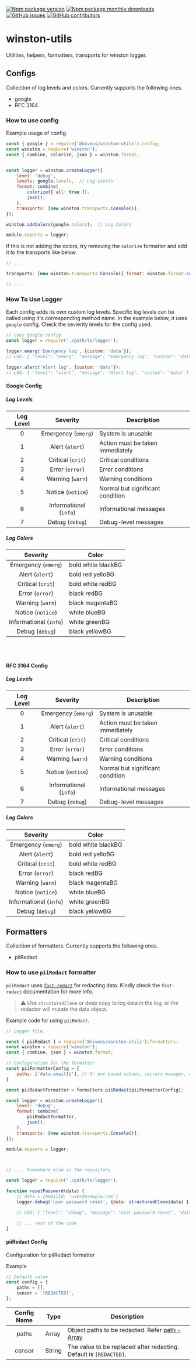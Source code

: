 [![Npm package version](https://badgen.net/npm/v/@niveus/winston-utils)](https://www.npmjs.com/package/@niveus/winston-utils)
[![Npm package monthly downloads](https://badgen.net/npm/dm/@niveus/winston-utils)](https://www.npmjs.com/package/@niveus/winston-utils)
[![GitHub issues](https://badgen.net/github/issues/niveussolutions/winston-utils)](https://github.com/niveussolutions/winston-utils/issues/)
[![GitHub contributors](https://img.shields.io/github/contributors/niveussolutions/winston-utils.svg)](https://github.com/niveussolutions/winston-utils/graphs/contributors/)

# winston-utils
Utilities, helpers, formatters, transports for winston logger.


## Configs
Collection of log levels and colors. Currently supports the following ones.

* google
* RFC 3164

### How to use config
Example usage of config.

``` js
const { google } = require('@niveus/winston-utils').config;
const winston = require('winston');
const { combine, colorize, json } = winston.format;


const logger = winston.createLogger({
    level: 'debug',
    levels: google.levels,  // Log Levels
    format: combine(
        colorize({ all: true }),
        json(),
    ),
    transports: [new winston.transports.Console()],
});

winston.addColors(google.colors);  // Log Colors

module.exports = logger;

```

If this is not adding the colors, try removing the `colorize` formatter and add it to the transports like below

``` js
// ...

transports: [new winston.transports.Console({ format: winston.format.colorize({ all: true }) })],

// ...
```

### How To Use Logger

Each config adds its own custom log levels. Specific log levels can be called using it's corresponding method name. In the example below, it uses `google` config. Check the sevierity levels for the config used.

``` js
// uses google config
const logger = require('./path/to/logger');

logger.emerg('Emergency log', {custom: 'data'});
// LOG: { "level": "emerg", "message": "Emergency log", "custom": "data" }

logger.alert('Alert log', {custom: 'data'});
// LOG: { "level": "alert", "message": "Alert log", "custom": "data" }

```

#### Google Config
##### Log Levels

| Log Level |        Severity        | Description                      |
|:---------:|:----------------------:|----------------------------------|
|     0     | Emergency (`emerg`)    | System is unusable               |
|     1     | Alert (`alert`)        | Action must be taken immediately |
|     2     | Critical (`crit`)      | Critical conditions              |
|     3     | Error (`error`)        | Error conditions                 |
|     4     | Warning (`warn`)       | Warning conditions               |
|     5     | Notice (`notice`)      | Normal but significant condition |
|     6     | Informational (`info`) | Informational messages           |
| 7         | Debug (`debug`)        | Debug-level messages             |

##### Log Colors

|        Severity        | Color              |
|:----------------------:|--------------------|
| Emergency (`emerg`)    | bold white blackBG |
| Alert (`alert`)        | bold red yelloBG   |
| Critical (`crit`)      | bold white redBG   |
| Error (`error`)        | black redBG        |
| Warning (`warn`)       | black magentaBG    |
| Notice (`notice`)      | white blueBG       |
| Informational (`info`) | white greenBG      |
| Debug (`debug`)        | black yellowBG     |

<br>
<br>

#### RFC 3164 Config
##### Log Levels

| Log Level |        Severity        | Description                      |
|:---------:|:----------------------:|----------------------------------|
|     0     | Emergency (`emerg`)    | System is unusable               |
|     1     | Alert (`alert`)        | Action must be taken immediately |
|     2     | Critical (`crit`)      | Critical conditions              |
|     3     | Error (`error`)        | Error conditions                 |
|     4     | Warning (`warn`)       | Warning conditions               |
|     5     | Notice (`notice`)      | Normal but significant condition |
|     6     | Informational (`info`) | Informational messages           |
| 7         | Debug (`debug`)        | Debug-level messages             |

##### Log Colors

|        Severity        | Color              |
|:----------------------:|--------------------|
| Emergency (`emerg`)    | bold white blackBG |
| Alert (`alert`)        | bold red yelloBG   |
| Critical (`crit`)      | bold white redBG   |
| Error (`error`)        | black redBG        |
| Warning (`warn`)       | black magentaBG    |
| Notice (`notice`)      | white blueBG       |
| Informational (`info`) | white greenBG      |
| Debug (`debug`)        | black yellowBG     |


## Formatters
Collection of formatters. Currently supports the following ones.

* piiRedact

### How to use `piiRedact` formatter
`piiRedact` uses [`fast-redact`](https://www.npmjs.com/package/fast-redact) for redacting data. Kindly check the `fast-redact` documentation for more info.

> ⚠️ Use `structuredClone` or deep copy to log data in the log, or the redactor will mutate the data object.


Example code for using `piiRedact`.

``` js
// Logger file.

const { piiRedact } = require('@niveus/winston-utils').formatters;
const winston = require('winston');
const { combine, json } = winston.format;

// Configuration for the formatter.
const piiFormatterConfig = {
    paths: ['data.emailId'], // Or env based values, secrets manager, etc...
}

const piiRedactFormatter = formatters.piiRedact(piiFormatterConfig);

const logger = winston.createLogger({
    level: 'debug',
    format: combine(
        piiRedactFormatter,
        json(),
    ),
    transports: [new winston.transports.Console()],
});

module.expoers = logger;



// .... Somewhere else in the repository

const logger = require('./path/to/logger');

function resetPassword(data) {
    // data = {emailId: 'user@example.com'}
    logger.debug('user password reset', {data: structuredClone(data) });

    // LOG: { "level": "debug", "message": "user password reset", "data": { "emailId": "[REDACTED]" }}

    // ... rest of the code
}
```

#### piiRedact Config
Configuration for piiRedact formatter

Example

``` js
// Default value
const config = {
    paths = [],
    censor = '[REDACTED]',
};
```
| Config Name | Type   | Description                                                                                                                           |
|:-----------:|--------|---------------------------------------------------------------------------------------------------------------------------------------|
| paths       | Array  | Object paths to be redacted. Refer [path - Array](https://github.com/davidmarkclements/fast-redact/blob/main/readme.md#paths--array ) |
| censor      | String | The value to be replaced after redacting. Default is `[REDACTED]`.                                                                    |


